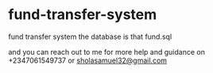 # fund-transfer-system
fund transfer system
the database is that fund.sql


and you can reach out to me for more help and guidance on +2347061549737 or sholasamuel32@gmail.com
